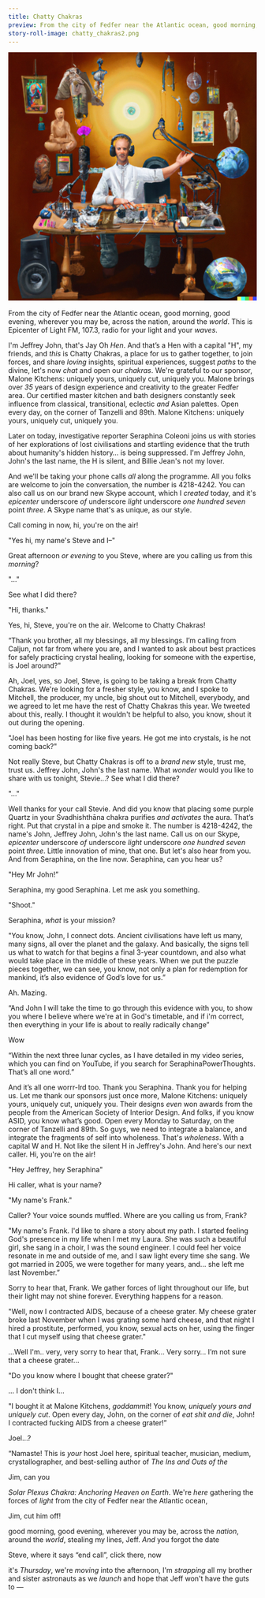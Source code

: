 ```yaml
---
title: Chatty Chakras
preview: From the city of Fedfer near the Atlantic ocean, good morning, good evening, wherever you may be, across the nation, around the world. This is Epicenter of Light FM, 107.3, radio for your light and your....
story-roll-image: chatty_chakras2.png
---
```


![](/assets/images/stories/chatty_chakras1.png)

From the city of Fedfer near the Atlantic ocean, good morning, good evening, wherever you may be, across the nation, around the *world*. This is Epicenter of Light FM, 107.3, radio for your light and your *waves*.

I'm Jeffrey John, that's Jay Oh *Hen*. And that’s a Hen with a capital "H", my friends, and *this* is Chatty Chakras, a place for us to gather together, to join forces, and share *loving* insights, spiritual experiences, suggest *paths* to the divine, let's now *chat* and open our *chakras*. We're grateful to our sponsor, Malone Kitchens: uniquely yours, uniquely cut, uniquely you. Malone brings over *35* years of design experience and creativity to the greater Fedfer area. Our certified master kitchen and bath designers constantly seek influence from classical, transitional, eclectic *and* Asian palettes. Open every day, on the corner of Tanzelli and 89th. Malone Kitchens: uniquely yours, uniquely cut, uniquely you.

Later on today, investigative reporter Seraphina Coleoni joins us with stories of her explorations of lost civilisations and startling evidence that the truth about humanity's hidden history… is being suppressed. I'm Jeffrey John, John's the last name, the H is silent, and Billie Jean's not my lover.

And we'll be taking your phone calls *all* along the programme. All you folks are welcome to join the conversation, the number is 4218-4242. You can also call us on our brand new Skype account, which I *created* today, and it's *epicenter* underscore *of* underscore *light* underscore *one hundred seven* point *three*. A Skype name that's as unique, as our style.

Call coming in now, hi, you're on the air!

"Yes hi, my name's Steve and I–"

Great afternoon *or evening* to you Steve, where are you calling us from this *morning*?

"..."

See what I did there?

"Hi, thanks."

Yes, hi, Steve, you're on the air. Welcome to Chatty Chakras!

“Thank you brother, all my blessings, all my blessings. I’m calling from Caljun, not far from where you are, and I wanted to ask about best practices for safely practicing crystal healing, looking for someone with the expertise, is Joel around?"

Ah, Joel, yes, so Joel, Steve, is going to be taking a break from Chatty Chakras. We're looking for a fresher style, you know, and I spoke to Mitchell, the producer, my uncle, big shout out to Mitchell, everybody, and we agreed to let me have the rest of Chatty Chakras this year. We tweeted about this, really. I thought it wouldn't be helpful to also, you know, shout it out during the opening.

"Joel has been hosting for like five years. He got me into crystals, is he not coming back?"

Not really Steve, but Chatty Chakras is off to a *brand new* style, trust me, trust us. Jeffrey John, John's the last name. What *wonder* would you like to share with us tonight, Stevie...? See what I did there?

"..."

Well thanks for your call Stevie. And did you know that placing some purple Quartz in your Svadhishthāna chakra purifies *and activates* the aura. That’s right. Put that crystal in a pipe and smoke it. The number is 4218-4242, the name's John, Jeffrey John, John's the last name. Call us on our Skype, *epicenter* underscore *of* underscore *light* underscore *one hundred seven* point *three*. Little innovation of mine, that one. But let's also hear from you. And from Seraphina, on the line now. Seraphina, can you hear us?

"Hey Mr John!”

Seraphina, my good Seraphina. Let me ask you something.

"Shoot."

Seraphina, *what* is your mission?

"You know, John, I connect dots. Ancient civilisations have left us many, many signs, all over the planet and the galaxy. And basically, the signs tell us what to watch for that begins a final 3-year countdown, and also what would take place in the middle of these years. When we put the puzzle pieces together, we can see, you know, not only a plan for redemption for mankind, it’s also evidence of God’s love for us.”

Ah. Mazing.

“And John I will take the time to go through this evidence with you, to show you where I believe where we're at in God's timetable, and if i'm correct, then everything in your life is about to really radically change”

Wow

“Within the next three lunar cycles, as I have detailed in my video series, which you can find on YouTube, if you search for SeraphinaPowerThoughts. That’s all one word.”

And it’s all one worrr-lrd too.  Thank you Seraphina. Thank you for helping us. Let me thank our sponsors just once more, Malone Kitchens: uniquely yours, uniquely cut, uniquely you. Their designs *even* won awards from the people from the American Society of Interior Design. And folks, if you know ASID, you know what’s good. Open every Monday to Saturday, on the corner of Tanzelli and 89th. So guys, we need to integrate a balance, and integrate the fragments of self into wholeness. That's *wholeness*. With a capital W and H. Not like the silent H in Jeffrey's John. And here's our next caller. Hi, you're on the air!

"Hey Jeffrey, hey Seraphina"

Hi caller, what is your name?

"My name's Frank."

Caller? Your voice sounds muffled. Where are you calling us from, Frank? 

"My name's Frank. I'd like to share a story about my path. I started feeling God's presence in my life when I met my Laura. She was such a beautiful girl, she sang in a choir, I was the sound engineer. I could feel her voice resonate in me and outside of me, and I saw light every time she sang. We got married in 2005, we were together for many years, and... she left me last November.”

Sorry to hear that, Frank. We gather forces of light throughout our life, but their light may not shine forever. Everything happens for a reason.

"Well, now I contracted AIDS, because of a cheese grater. My cheese grater broke last November when I was grating some hard cheese, and that night I hired a prostitute, performed, you know, sexual acts on her, using the finger that I cut myself using that cheese grater."

…Well I'm.. very, very sorry to hear that, Frank… Very sorry… I’m not sure that a cheese grater...

"Do you know where I bought that cheese grater?"

... I don't think I...

"I bought it at Malone Kitchens, *goddammit*! You know, *uniquely yours and uniquely cut*. Open every day, John, on the corner of *eat shit and die*, John! I contracted fucking AIDS from a cheese grater!”

Joel…?

“Namaste! This is *your* host Joel here, spiritual teacher, musician, medium, crystallographer, and best-selling author of *The Ins and Outs of the*

Jim, can you

*Solar Plexus Chakra: Anchoring Heaven on Earth*. We're *here* gathering the forces of *light* from the city of Fedfer near the Atlantic ocean, 

Jim, cut him off!

good morning, good evening, wherever you may be, across the *nation*, around the *world*, stealing my lines, Jeff. *And* you forgot the date

Steve, where it says “end call”, click there, now

it's *Thursday*, we're *moving* into the afternoon, I'm *strapping* all my brother and sister astronauts as we *launch* and hope that Jeff won't have the guts to — 
